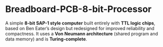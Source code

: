 # Breadboard-PCB-8-bit-Processor
A simple **8-bit SAP-1 style computer** built entirely with **TTL logic chips**, based on Ben Eater’s design but redesigned for improved reliability and compactness. It uses a **Von Neumann architecture** (shared program and data memory) and is **Turing-complete**. 
